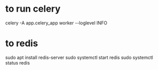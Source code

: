 # to run celery
celery -A app.celery_app  worker --loglevel INFO

# to redis 

sudo apt install redis-server
sudo systemctl start redis
sudo systemctl status redis 